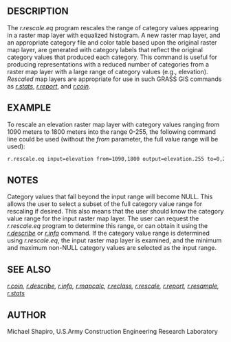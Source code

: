 ## DESCRIPTION

The *r.rescale.eq* program rescales the range of category values
appearing in a raster map layer with equalized histogram. A new raster
map layer, and an appropriate category file and color table based upon
the original raster map layer, are generated with category labels that
reflect the original category values that produced each category. This
command is useful for producing representations with a reduced number of
categories from a raster map layer with a large range of category values
(e.g., elevation). *Rescaled* map layers are appropriate for use in such
GRASS GIS commands as *[r.stats](r.stats.md)*,
*[r.report](r.report.md)*, and *[r.coin](r.coin.md)*.

## EXAMPLE

To rescale an elevation raster map layer with category values ranging
from 1090 meters to 1800 meters into the range 0-255, the following
command line could be used (without the *from* parameter, the full value
range will be used):

```bash
r.rescale.eq input=elevation from=1090,1800 output=elevation.255 to=0,255
```

## NOTES

Category values that fall beyond the input range will become NULL. This
allows the user to select a subset of the full category value range for
rescaling if desired. This also means that the user should know the
category value range for the input raster map layer. The user can
request the *r.rescale.eq* program to determine this range, or can
obtain it using the *[r.describe](r.describe.md)* or
*[r.info](r.info.md)* command. If the category value range is determined
using *r.rescale.eq*, the input raster map layer is examined, and the
minimum and maximum non-NULL category values are selected as the input
range.

## SEE ALSO

*[r.coin](r.coin.md), [r.describe](r.describe.md), [r.info](r.info.md),
[r.mapcalc](r.mapcalc.md), [r.reclass](r.reclass.md),
[r.rescale](r.rescale.md), [r.report](r.report.md),
[r.resample](r.resample.md), [r.stats](r.stats.md)*

## AUTHOR

Michael Shapiro, U.S.Army Construction Engineering Research Laboratory
